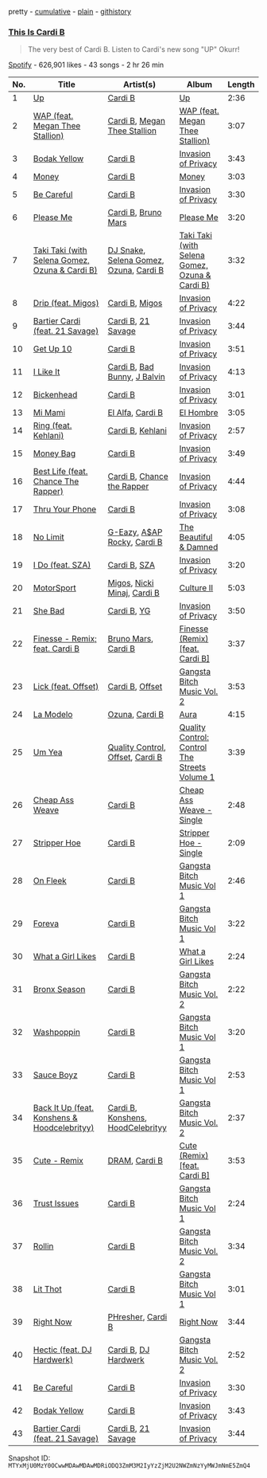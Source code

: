 pretty - [cumulative](/playlists/cumulative/37i9dQZF1DWXXQuxfjYVxb.md) - [plain](/playlists/plain/37i9dQZF1DWXXQuxfjYVxb) - [githistory](https://github.githistory.xyz/mackorone/spotify-playlist-archive/blob/main/playlists/plain/37i9dQZF1DWXXQuxfjYVxb)

### [This Is Cardi B](https://open.spotify.com/playlist/37i9dQZF1DWXXQuxfjYVxb)

> The very best of Cardi B\. Listen to Cardi's new song  "UP" Okurr!

[Spotify](https://open.spotify.com/user/spotify) - 626,901 likes - 43 songs - 2 hr 26 min

| No. | Title | Artist(s) | Album | Length |
|---|---|---|---|---|
| 1 | [Up](https://open.spotify.com/track/1XXimziG1uhM0eDNCZCrUl) | [Cardi B](https://open.spotify.com/artist/4kYSro6naA4h99UJvo89HB) | [Up](https://open.spotify.com/album/5BNrcvfbLyADks4RXPW7VP) | 2:36 |
| 2 | [WAP \(feat\. Megan Thee Stallion\)](https://open.spotify.com/track/4Oun2ylbjFKMPTiaSbbCih) | [Cardi B](https://open.spotify.com/artist/4kYSro6naA4h99UJvo89HB), [Megan Thee Stallion](https://open.spotify.com/artist/181bsRPaVXVlUKXrxwZfHK) | [WAP \(feat\. Megan Thee Stallion\)](https://open.spotify.com/album/2ogiazbrNEx0kQHGl5ZBTQ) | 3:07 |
| 3 | [Bodak Yellow](https://open.spotify.com/track/6KBYefIoo7KydImq1uUQlL) | [Cardi B](https://open.spotify.com/artist/4kYSro6naA4h99UJvo89HB) | [Invasion of Privacy](https://open.spotify.com/album/4KdtEKjY3Gi0mKiSdy96ML) | 3:43 |
| 4 | [Money](https://open.spotify.com/track/2GGMabyHXnJmjY6CXhhB2e) | [Cardi B](https://open.spotify.com/artist/4kYSro6naA4h99UJvo89HB) | [Money](https://open.spotify.com/album/2drqVzCt52KiDxKgl0Rq0P) | 3:03 |
| 5 | [Be Careful](https://open.spotify.com/track/2Yl4OmDby9iitgNWZPwxkd) | [Cardi B](https://open.spotify.com/artist/4kYSro6naA4h99UJvo89HB) | [Invasion of Privacy](https://open.spotify.com/album/4KdtEKjY3Gi0mKiSdy96ML) | 3:30 |
| 6 | [Please Me](https://open.spotify.com/track/0PG9fbaaHFHfre2gUVo7AN) | [Cardi B](https://open.spotify.com/artist/4kYSro6naA4h99UJvo89HB), [Bruno Mars](https://open.spotify.com/artist/0du5cEVh5yTK9QJze8zA0C) | [Please Me](https://open.spotify.com/album/5a4sJJ3qjn6hqRsvm0Veso) | 3:20 |
| 7 | [Taki Taki \(with Selena Gomez, Ozuna & Cardi B\)](https://open.spotify.com/track/4w8niZpiMy6qz1mntFA5uM) | [DJ Snake](https://open.spotify.com/artist/540vIaP2JwjQb9dm3aArA4), [Selena Gomez](https://open.spotify.com/artist/0C8ZW7ezQVs4URX5aX7Kqx), [Ozuna](https://open.spotify.com/artist/1i8SpTcr7yvPOmcqrbnVXY), [Cardi B](https://open.spotify.com/artist/4kYSro6naA4h99UJvo89HB) | [Taki Taki \(with Selena Gomez, Ozuna & Cardi B\)](https://open.spotify.com/album/0ZHyvPke0EcVt6rYA8Ins3) | 3:32 |
| 8 | [Drip \(feat\. Migos\)](https://open.spotify.com/track/2qcG0nZ6S3zZV0UrkY5nFo) | [Cardi B](https://open.spotify.com/artist/4kYSro6naA4h99UJvo89HB), [Migos](https://open.spotify.com/artist/6oMuImdp5ZcFhWP0ESe6mG) | [Invasion of Privacy](https://open.spotify.com/album/4KdtEKjY3Gi0mKiSdy96ML) | 4:22 |
| 9 | [Bartier Cardi \(feat\. 21 Savage\)](https://open.spotify.com/track/0dIoGTQXDh1wVnhIiSyYEa) | [Cardi B](https://open.spotify.com/artist/4kYSro6naA4h99UJvo89HB), [21 Savage](https://open.spotify.com/artist/1URnnhqYAYcrqrcwql10ft) | [Invasion of Privacy](https://open.spotify.com/album/4KdtEKjY3Gi0mKiSdy96ML) | 3:44 |
| 10 | [Get Up 10](https://open.spotify.com/track/7p2ewixAShLpjDZrnzZK7c) | [Cardi B](https://open.spotify.com/artist/4kYSro6naA4h99UJvo89HB) | [Invasion of Privacy](https://open.spotify.com/album/4KdtEKjY3Gi0mKiSdy96ML) | 3:51 |
| 11 | [I Like It](https://open.spotify.com/track/58q2HKrzhC3ozto2nDdN4z) | [Cardi B](https://open.spotify.com/artist/4kYSro6naA4h99UJvo89HB), [Bad Bunny](https://open.spotify.com/artist/4q3ewBCX7sLwd24euuV69X), [J Balvin](https://open.spotify.com/artist/1vyhD5VmyZ7KMfW5gqLgo5) | [Invasion of Privacy](https://open.spotify.com/album/4KdtEKjY3Gi0mKiSdy96ML) | 4:13 |
| 12 | [Bickenhead](https://open.spotify.com/track/17Yq72h0p15OhCbZ5lJ5gd) | [Cardi B](https://open.spotify.com/artist/4kYSro6naA4h99UJvo89HB) | [Invasion of Privacy](https://open.spotify.com/album/4KdtEKjY3Gi0mKiSdy96ML) | 3:01 |
| 13 | [Mi Mami](https://open.spotify.com/track/5NbmeIxqXL0MCT5VQDj5eZ) | [El Alfa](https://open.spotify.com/artist/2oQX8QiMXOyuqbcZEFsZfm), [Cardi B](https://open.spotify.com/artist/4kYSro6naA4h99UJvo89HB) | [El Hombre](https://open.spotify.com/album/5hzbgBTxfikktf9cOvggGF) | 3:05 |
| 14 | [Ring \(feat\. Kehlani\)](https://open.spotify.com/track/5DfWF0jqMgZDCiu9zJENTA) | [Cardi B](https://open.spotify.com/artist/4kYSro6naA4h99UJvo89HB), [Kehlani](https://open.spotify.com/artist/0cGUm45nv7Z6M6qdXYQGTX) | [Invasion of Privacy](https://open.spotify.com/album/4KdtEKjY3Gi0mKiSdy96ML) | 2:57 |
| 15 | [Money Bag](https://open.spotify.com/track/1vBeIXlzbAieGoDqInav5j) | [Cardi B](https://open.spotify.com/artist/4kYSro6naA4h99UJvo89HB) | [Invasion of Privacy](https://open.spotify.com/album/4KdtEKjY3Gi0mKiSdy96ML) | 3:49 |
| 16 | [Best Life \(feat\. Chance The Rapper\)](https://open.spotify.com/track/00B7TZ0Xawar6NZ00JFomN) | [Cardi B](https://open.spotify.com/artist/4kYSro6naA4h99UJvo89HB), [Chance the Rapper](https://open.spotify.com/artist/1anyVhU62p31KFi8MEzkbf) | [Invasion of Privacy](https://open.spotify.com/album/4KdtEKjY3Gi0mKiSdy96ML) | 4:44 |
| 17 | [Thru Your Phone](https://open.spotify.com/track/74cVJfmK18rhWnscIpGXjt) | [Cardi B](https://open.spotify.com/artist/4kYSro6naA4h99UJvo89HB) | [Invasion of Privacy](https://open.spotify.com/album/4KdtEKjY3Gi0mKiSdy96ML) | 3:08 |
| 18 | [No Limit](https://open.spotify.com/track/2DQ1ITjI0YoLFzuADN1ZBW) | [G\-Eazy](https://open.spotify.com/artist/02kJSzxNuaWGqwubyUba0Z), [A$AP Rocky](https://open.spotify.com/artist/13ubrt8QOOCPljQ2FL1Kca), [Cardi B](https://open.spotify.com/artist/4kYSro6naA4h99UJvo89HB) | [The Beautiful & Damned](https://open.spotify.com/album/1VAc77UvK5wj8ZSWCo3V2b) | 4:05 |
| 19 | [I Do \(feat\. SZA\)](https://open.spotify.com/track/1f5PNhkNgUpvDEeZfcIlO1) | [Cardi B](https://open.spotify.com/artist/4kYSro6naA4h99UJvo89HB), [SZA](https://open.spotify.com/artist/7tYKF4w9nC0nq9CsPZTHyP) | [Invasion of Privacy](https://open.spotify.com/album/4KdtEKjY3Gi0mKiSdy96ML) | 3:20 |
| 20 | [MotorSport](https://open.spotify.com/track/4wFjTWCunQFKtukqrNijEt) | [Migos](https://open.spotify.com/artist/6oMuImdp5ZcFhWP0ESe6mG), [Nicki Minaj](https://open.spotify.com/artist/0hCNtLu0JehylgoiP8L4Gh), [Cardi B](https://open.spotify.com/artist/4kYSro6naA4h99UJvo89HB) | [Culture II](https://open.spotify.com/album/7fd7SEK25VS3gJAUgSwL6y) | 5:03 |
| 21 | [She Bad](https://open.spotify.com/track/0CfmNX2TXk7yoJqHJiixnp) | [Cardi B](https://open.spotify.com/artist/4kYSro6naA4h99UJvo89HB), [YG](https://open.spotify.com/artist/0A0FS04o6zMoto8OKPsDwY) | [Invasion of Privacy](https://open.spotify.com/album/4KdtEKjY3Gi0mKiSdy96ML) | 3:50 |
| 22 | [Finesse \- Remix; feat\. Cardi B](https://open.spotify.com/track/3Vo4wInECJQuz9BIBMOu8i) | [Bruno Mars](https://open.spotify.com/artist/0du5cEVh5yTK9QJze8zA0C), [Cardi B](https://open.spotify.com/artist/4kYSro6naA4h99UJvo89HB) | [Finesse \(Remix\) \[feat\. Cardi B\]](https://open.spotify.com/album/3mumK2ar9b4JPhVOZR0V2p) | 3:37 |
| 23 | [Lick \(feat\. Offset\)](https://open.spotify.com/track/5XdHz3HfGGOsvdhe06oxts) | [Cardi B](https://open.spotify.com/artist/4kYSro6naA4h99UJvo89HB), [Offset](https://open.spotify.com/artist/4DdkRBBYG6Yk9Ka8tdJ9BW) | [Gangsta Bitch Music Vol\. 2](https://open.spotify.com/album/47IM97GbpNyDREWlr2HtNM) | 3:53 |
| 24 | [La Modelo](https://open.spotify.com/track/2SbzdGpOKlH3HIAGTWTbwU) | [Ozuna](https://open.spotify.com/artist/1i8SpTcr7yvPOmcqrbnVXY), [Cardi B](https://open.spotify.com/artist/4kYSro6naA4h99UJvo89HB) | [Aura](https://open.spotify.com/album/0SukGZiXMtmsZoxstkBtNR) | 4:15 |
| 25 | [Um Yea](https://open.spotify.com/track/6XTetcNx1W6CKG0lSSnvrq) | [Quality Control](https://open.spotify.com/artist/6i392l38cR3uBPF0DbNs7S), [Offset](https://open.spotify.com/artist/4DdkRBBYG6Yk9Ka8tdJ9BW), [Cardi B](https://open.spotify.com/artist/4kYSro6naA4h99UJvo89HB) | [Quality Control: Control The Streets Volume 1](https://open.spotify.com/album/07Jvk8tGuaMhR4H72znlLJ) | 3:39 |
| 26 | [Cheap Ass Weave](https://open.spotify.com/track/1KTkfG53uAWmD5AknK8qWY) | [Cardi B](https://open.spotify.com/artist/4kYSro6naA4h99UJvo89HB) | [Cheap Ass Weave \- Single](https://open.spotify.com/album/5Ixfxd50clmGkqX5ZsfIrz) | 2:48 |
| 27 | [Stripper Hoe](https://open.spotify.com/track/2g5TgTjDM64RjrPL5eC0Q1) | [Cardi B](https://open.spotify.com/artist/4kYSro6naA4h99UJvo89HB) | [Stripper Hoe \- Single](https://open.spotify.com/album/1fFUujB5tYMc1ar0VMvAhr) | 2:09 |
| 28 | [On Fleek](https://open.spotify.com/track/67co9ZN8NRGnB7tiaF8yen) | [Cardi B](https://open.spotify.com/artist/4kYSro6naA4h99UJvo89HB) | [Gangsta Bitch Music Vol 1](https://open.spotify.com/album/4hRSrC7bRqBqDDSfhe5qRO) | 2:46 |
| 29 | [Foreva](https://open.spotify.com/track/5mwQ8wQElaMO1joDd5vtwd) | [Cardi B](https://open.spotify.com/artist/4kYSro6naA4h99UJvo89HB) | [Gangsta Bitch Music Vol 1](https://open.spotify.com/album/4hRSrC7bRqBqDDSfhe5qRO) | 3:22 |
| 30 | [What a Girl Likes](https://open.spotify.com/track/7LLJoOUTcfaZDrFTZgmtE3) | [Cardi B](https://open.spotify.com/artist/4kYSro6naA4h99UJvo89HB) | [What a Girl Likes](https://open.spotify.com/album/4uVh0v1aUwlSPeKWINQDLa) | 2:24 |
| 31 | [Bronx Season](https://open.spotify.com/track/5rsH1ezDwyf4o8JJguPgRc) | [Cardi B](https://open.spotify.com/artist/4kYSro6naA4h99UJvo89HB) | [Gangsta Bitch Music Vol\. 2](https://open.spotify.com/album/47IM97GbpNyDREWlr2HtNM) | 2:22 |
| 32 | [Washpoppin](https://open.spotify.com/track/4GDhJN2w2fLMovXBvjWywV) | [Cardi B](https://open.spotify.com/artist/4kYSro6naA4h99UJvo89HB) | [Gangsta Bitch Music Vol 1](https://open.spotify.com/album/4hRSrC7bRqBqDDSfhe5qRO) | 3:20 |
| 33 | [Sauce Boyz](https://open.spotify.com/track/5W8U3zV3xjeZL0gjKapWxZ) | [Cardi B](https://open.spotify.com/artist/4kYSro6naA4h99UJvo89HB) | [Gangsta Bitch Music Vol 1](https://open.spotify.com/album/4hRSrC7bRqBqDDSfhe5qRO) | 2:53 |
| 34 | [Back It Up \(feat\. Konshens & Hoodcelebrityy\)](https://open.spotify.com/track/6J4khM5qxAUjCsxoURWem1) | [Cardi B](https://open.spotify.com/artist/4kYSro6naA4h99UJvo89HB), [Konshens](https://open.spotify.com/artist/3nwYsifpwrKmCIpw4i0HDW), [HoodCelebrityy](https://open.spotify.com/artist/5t6cgFa6vbJbNuxUTgT1L9) | [Gangsta Bitch Music Vol\. 2](https://open.spotify.com/album/47IM97GbpNyDREWlr2HtNM) | 2:37 |
| 35 | [Cute \- Remix](https://open.spotify.com/track/0s12zeNh080RjPnV8gWngY) | [DRAM](https://open.spotify.com/artist/5M0lbkGluOPXLeFjApw8r8), [Cardi B](https://open.spotify.com/artist/4kYSro6naA4h99UJvo89HB) | [Cute \(Remix\) \[feat\. Cardi B\]](https://open.spotify.com/album/3AquWPa5RWSiV4PTUuzXXI) | 3:53 |
| 36 | [Trust Issues](https://open.spotify.com/track/4cxKwt0mdy35povvGlyirE) | [Cardi B](https://open.spotify.com/artist/4kYSro6naA4h99UJvo89HB) | [Gangsta Bitch Music Vol 1](https://open.spotify.com/album/4hRSrC7bRqBqDDSfhe5qRO) | 2:24 |
| 37 | [Rollin](https://open.spotify.com/track/5FY4uYtImpQporoncKhclK) | [Cardi B](https://open.spotify.com/artist/4kYSro6naA4h99UJvo89HB) | [Gangsta Bitch Music Vol\. 2](https://open.spotify.com/album/47IM97GbpNyDREWlr2HtNM) | 3:34 |
| 38 | [Lit Thot](https://open.spotify.com/track/0kfumbp5lPQvPrMTrqsaNv) | [Cardi B](https://open.spotify.com/artist/4kYSro6naA4h99UJvo89HB) | [Gangsta Bitch Music Vol 1](https://open.spotify.com/album/4hRSrC7bRqBqDDSfhe5qRO) | 3:01 |
| 39 | [Right Now](https://open.spotify.com/track/4fc7s6ducbIc1gpaHqLJfJ) | [PHresher](https://open.spotify.com/artist/0FTrIsp2Mg7Bkf8eXQrISa), [Cardi B](https://open.spotify.com/artist/4kYSro6naA4h99UJvo89HB) | [Right Now](https://open.spotify.com/album/6zfTXn9P1NS9Vapp9mA7QY) | 3:44 |
| 40 | [Hectic \(feat\. DJ Hardwerk\)](https://open.spotify.com/track/6GBEjkFlNzM2trwa8rgnIU) | [Cardi B](https://open.spotify.com/artist/4kYSro6naA4h99UJvo89HB), [DJ Hardwerk](https://open.spotify.com/artist/5eX67XYPPv11MhDIdIoCN4) | [Gangsta Bitch Music Vol\. 2](https://open.spotify.com/album/47IM97GbpNyDREWlr2HtNM) | 2:52 |
| 41 | [Be Careful](https://open.spotify.com/track/2Yl4OmDby9iitgNWZPwxkd) | [Cardi B](https://open.spotify.com/artist/4kYSro6naA4h99UJvo89HB) | [Invasion of Privacy](https://open.spotify.com/album/4KdtEKjY3Gi0mKiSdy96ML) | 3:30 |
| 42 | [Bodak Yellow](https://open.spotify.com/track/6KBYefIoo7KydImq1uUQlL) | [Cardi B](https://open.spotify.com/artist/4kYSro6naA4h99UJvo89HB) | [Invasion of Privacy](https://open.spotify.com/album/4KdtEKjY3Gi0mKiSdy96ML) | 3:43 |
| 43 | [Bartier Cardi \(feat\. 21 Savage\)](https://open.spotify.com/track/0dIoGTQXDh1wVnhIiSyYEa) | [Cardi B](https://open.spotify.com/artist/4kYSro6naA4h99UJvo89HB), [21 Savage](https://open.spotify.com/artist/1URnnhqYAYcrqrcwql10ft) | [Invasion of Privacy](https://open.spotify.com/album/4KdtEKjY3Gi0mKiSdy96ML) | 3:44 |

Snapshot ID: `MTYxMjU0MzY0OCwwMDAwMDAwMDRiODQ3ZmM3M2IyYzZjM2U2NWZmNzYyMWJmNmE5ZmQ4`
